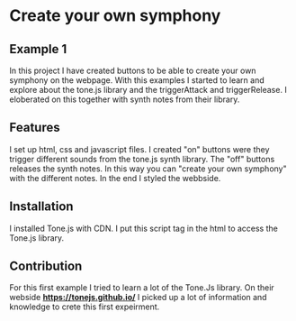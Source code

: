 # Create your own symphony
## Example 1 
In this project I have created buttons to be able to create your own symphony on the webpage. With this examples I started to learn and explore about the tone.js library and the triggerAttack and triggerRelease. I eloberated on this together with synth notes from their library.

## Features
I set up html, css and javascript files. I created "on" buttons were they trigger different sounds from the tone.js synth library. The "off" buttons releases the synth notes. In this way you can "create your own symphony" with the different notes. In the end I styled the webbside.

## Installation
I installed Tone.js with CDN. I put this script tag in the html to access the Tone.js library.  
<script src="https://cdnjs.cloudflare.com/ajax/libs/tone/14.8.10/Tone.js"></script>

## Contribution
For this first example I tried to learn a lot of the Tone.Js library. On their webside **https://tonejs.github.io/** I picked up a lot of information and knowledge to crete this first expeirment. 